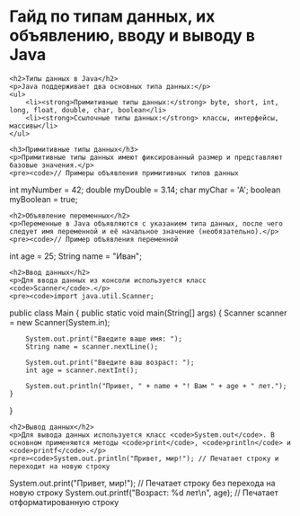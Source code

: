 <!DOCTYPE html>
<html lang="ru">
<head>
    <meta charset="UTF-8">
    <meta name="viewport" content="width=device-width, initial-scale=1.0">
</head>
<body>
    <h1>Гайд по типам данных, их объявлению, вводу и выводу в Java</h1>

    <h2>Типы данных в Java</h2>
    <p>Java поддерживает два основных типа данных:</p>
    <ul>
        <li><strong>Примитивные типы данных:</strong> byte, short, int, long, float, double, char, boolean</li>
        <li><strong>Ссылочные типы данных:</strong> классы, интерфейсы, массивы</li>
    </ul>

    <h3>Примитивные типы данных</h3>
    <p>Примитивные типы данных имеют фиксированный размер и представляют базовые значения.</p>
    <pre><code>// Примеры объявления примитивных типов данных
int myNumber = 42;
double myDouble = 3.14;
char myChar = 'A';
boolean myBoolean = true;
    </code></pre>

    <h2>Объявление переменных</h2>
    <p>Переменные в Java объявляются с указанием типа данных, после чего следует имя переменной и её начальное значение (необязательно).</p>
    <pre><code>// Пример объявления переменной
int age = 25;
String name = "Иван";
    </code></pre>

    <h2>Ввод данных</h2>
    <p>Для ввода данных из консоли используется класс <code>Scanner</code>.</p>
    <pre><code>import java.util.Scanner;

public class Main {
    public static void main(String[] args) {
        Scanner scanner = new Scanner(System.in);
        
        System.out.print("Введите ваше имя: ");
        String name = scanner.nextLine();
        
        System.out.print("Введите ваш возраст: ");
        int age = scanner.nextInt();
        
        System.out.println("Привет, " + name + "! Вам " + age + " лет.");
    }
}
    </code></pre>

    <h2>Вывод данных</h2>
    <p>Для вывода данных используется класс <code>System.out</code>. В основном применяются методы <code>print</code>, <code>println</code> и <code>printf</code>.</p>
    <pre><code>System.out.println("Привет, мир!"); // Печатает строку и переходит на новую строку
System.out.print("Привет, мир!"); // Печатает строку без перехода на новую строку
System.out.printf("Возраст: %d лет\n", age); // Печатает отформатированную строку
    </code></pre>

</body>
</html>
